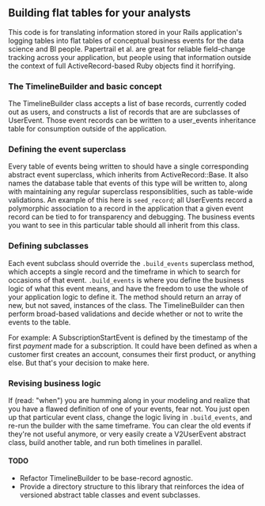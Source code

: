 ## Building flat tables for your analysts

This code is for translating information stored in your Rails application's logging tables into flat tables of conceptual business events for the data science and BI people. Papertrail et al. are great for reliable field-change tracking across your application, but people using that information outside the context of full ActiveRecord-based Ruby objects find it horrifying.

### The TimelineBuilder and basic concept

The TimelineBuilder class accepts a list of base records, currently coded out as users, and constructs a list of records that are are subclasses of UserEvent. Those event records can be written to a user_events inheritance table for consumption outside of the application.

### Defining the event superclass

Every table of events being written to should have a single corresponding abstract event superclass, which inherits from ActiveRecord::Base. It also names the database table that events of this type will be written to, along with maintaining any regular superclass responsiblities, such as table-wide validations. An example of this here is `seed_record`; all UserEvents record a polymorphic association to a record in the application that a given event record can be tied to for transparency and debugging. The business events you want to see in this particular table should all inherit from this class.

### Defining subclasses

Each event subclass should override the `.build_events` superclass method, which accepts a single record and the timeframe in which to search for occasions of that event. `.build_events` is where you define the business logic of what this event means, and have the freedom to use the whole of your application logic to define it. The method should return an array of new, but not saved, instances of the class. The TimelineBuilder can then perform broad-based validations and decide whether or not to write the events to the table.

For example: A SubscriptionStartEvent is defined by the timestamp of the first _payment_ made for a subscription. It could have been defined as when a customer first creates an account, consumes their first product, or anything else. But that's your decision to make here.

### Revising business logic

If (read: "when") you are humming along in your modeling and realize that you have a flawed definition of one of your events, fear not. You just open up that particular event class, change the logic living in `.build_events`, and re-run the builder with the same timeframe. You can clear the old events if they're not useful anymore, or very easily create a V2UserEvent abstract class, build another table, and run both timelines in parallel.

#### TODO

- Refactor TimelineBuilder to be base-record agnostic.
- Provide a directory structure to this library that reinforces the idea of versioned abstract table classes and event subclasses.
